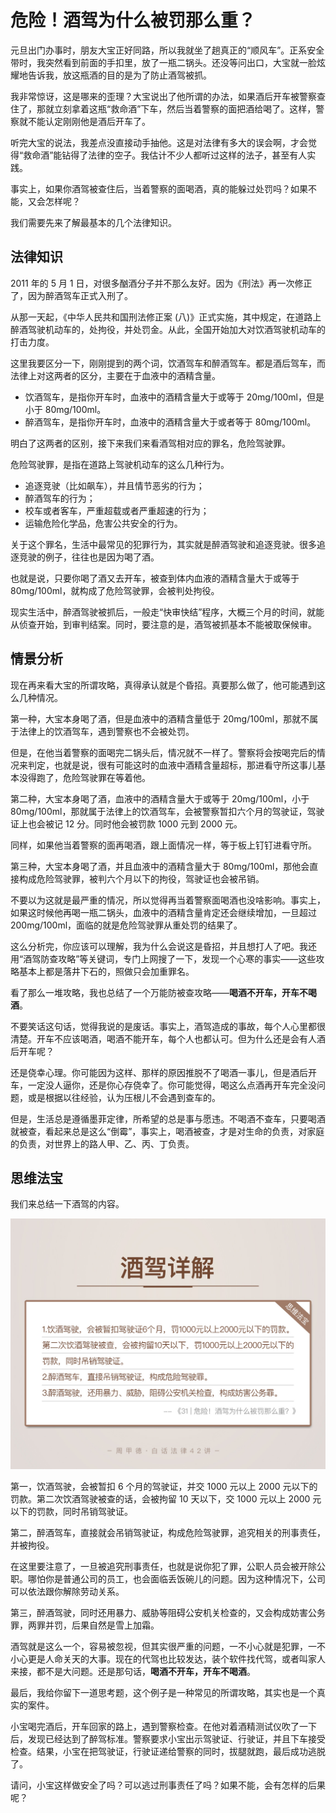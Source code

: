 



# 危险！酒驾为什么被罚那么重？

元旦出门办事时，朋友大宝正好同路，所以我就坐了趟真正的“顺风车”。正系安全带时，我突然看到前面的手扣里，放了一瓶二锅头。还没等问出口，大宝就一脸炫耀地告诉我，放这瓶酒的目的是为了防止酒驾被抓。

我非常惊讶，这是哪来的歪理？大宝说出了他所谓的办法，如果酒后开车被警察查住了，那就立刻拿着这瓶“救命酒”下车，然后当着警察的面把酒给喝了。这样，警察就不能认定刚刚他是酒后开车了。

听完大宝的说法，我差点没直接动手抽他。这是对法律有多大的误会啊，才会觉得“救命酒”能钻得了法律的空子。我估计不少人都听过这样的法子，甚至有人实践。

事实上，如果你酒驾被查住后，当着警察的面喝酒，真的能躲过处罚吗？如果不能，又会怎样呢？

我们需要先来了解最基本的几个法律知识。

## 法律知识

2011 年的 5 月 1 日，对很多酗酒分子并不那么友好。因为《刑法》再一次修正了，因为醉酒驾车正式入刑了。

从那一天起，《中华人民共和国刑法修正案 (八)》正式实施，其中规定，在道路上醉酒驾驶机动车的，处拘役，并处罚金。从此，全国开始加大对饮酒驾驶机动车的打击力度。

这里我要区分一下，刚刚提到的两个词，饮酒驾车和醉酒驾车。都是酒后驾车，而法律上对这两者的区分，主要在于血液中的酒精含量。

- 饮酒驾车，是指你开车时，血液中的酒精含量大于或等于 20mg/100ml，但是小于 80mg/100ml。
- 醉酒驾车，是指你开车时，血液中的酒精含量大于或者等于 80mg/100ml。

明白了这两者的区别，接下来我们来看酒驾相对应的罪名，危险驾驶罪。

危险驾驶罪，是指在道路上驾驶机动车的这么几种行为。

- 追逐竞驶（比如飙车），并且情节恶劣的行为；
- 醉酒驾车的行为；
- 校车或者客车，严重超载或者严重超速的行为；
- 运输危险化学品，危害公共安全的行为。

关于这个罪名，生活中最常见的犯罪行为，其实就是醉酒驾驶和追逐竞驶。很多追逐竞驶的例子，往往也是因为喝了酒。

也就是说，只要你喝了酒又去开车，被查到体内血液的酒精含量大于或等于 80mg/100ml，就构成了危险驾驶罪，会被判处拘役。

现实生活中，醉酒驾驶被抓后，一般走“快审快结”程序，大概三个月的时间，就能从侦查开始，到审判结案。同时，要注意的是，酒驾被抓基本不能被取保候审。

## 情景分析

现在再来看大宝的所谓攻略，真得承认就是个昏招。真要那么做了，他可能遇到这么几种情况。

第一种，大宝本身喝了酒，但是血液中的酒精含量低于 20mg/100ml，那就不属于法律上的饮酒驾车，遇到警察也不会被处罚。

但是，在他当着警察的面喝完二锅头后，情况就不一样了。警察将会按喝完后的情况来判定，也就是说，很有可能这时的血液中酒精含量超标，那进看守所这事儿基本没得跑了，危险驾驶罪在等着他。

第二种，大宝本身喝了酒，血液中的酒精含量大于或等于 20mg/100ml，小于 80mg/100ml，那就属于法律上的饮酒驾车，会被警察暂扣六个月的驾驶证，驾驶证上也会被记 12 分。同时他会被罚款 1000 元到 2000 元。

同样，如果他当着警察的面再喝酒，跟上面情况一样，等于板上钉钉进看守所。

第三种，大宝本身喝了酒，并且血液中的酒精含量大于 80mg/100ml，那他会直接构成危险驾驶罪，被判六个月以下的拘役，驾驶证也会被吊销。

不要以为这就是最严重的情况，所以觉得再当着警察面喝酒也没啥影响。事实上，如果这时候他再喝一瓶二锅头，血液中的酒精含量肯定还会继续增加，一旦超过 200mg/100ml，面临的就是危险驾驶罪从重处罚的结果了。

这么分析完，你应该可以理解，我为什么会说这是昏招，并且想打人了吧。我还用“酒驾防查攻略”等关键词，专门上网搜了一下，发现一个心寒的事实——这些攻略基本上都是落井下石的，照做只会加重罪名。

看了那么一堆攻略，我也总结了一个万能防被查攻略——**喝酒不开车，开车不喝酒**。

不要笑话这句话，觉得我说的是废话。事实上，酒驾造成的事故，每个人心里都很清楚。开车不应该喝酒，喝酒不能开车，每个人也都认可。但为什么还是会有人酒后开车呢？

还是侥幸心理。你可能因为这样、那样的原因推脱不了喝酒一事儿，但是酒后开车，一定没人逼你，还是你心存侥幸了。你可能觉得，喝这么点酒再开车完全没问题，或是根据以往经验，认为压根儿不会遇到查车的。

但是，生活总是遵循墨菲定律，所希望的总是事与愿违。不喝酒不查车，只要喝酒就被查，看起来总是这么“倒霉”，事实上，喝酒被查，才是对生命的负责，对家庭的负责，对世界上的路人甲、乙、丙、丁负责。

## 思维法宝

我们来总结一下酒驾的内容。

![11-01](assets/11-01.jpg)



第一，饮酒驾驶，会被暂扣 6 个月的驾驶证，并交 1000 元以上 2000 元以下的罚款。第二次饮酒驾驶被查的话，会被拘留 10 天以下，交 1000 元以上 2000 元以下的罚款，同时吊销驾驶证。

第二，醉酒驾车，直接就会吊销驾驶证，构成危险驾驶罪，追究相关的刑事责任，并被拘役。

在这里要注意了，一旦被追究刑事责任，也就是说你犯了罪，公职人员会被开除公职。哪怕你是普通公司的员工，也会面临丢饭碗儿的问题。因为这种情况下，公司可以依法跟你解除劳动关系。

第三，醉酒驾驶，同时还用暴力、威胁等阻碍公安机关检查的，又会构成妨害公务罪，两罪并罚，后果自然是雪上加霜。

酒驾就是这么一个，容易被忽视，但其实很严重的问题，一不小心就是犯罪，一不小心更是人命关天的大事。现在的代驾也比较发达，装个软件找代驾，或者叫家人来接，都不是大问题。还是那句话，**喝酒不开车，开车不喝酒**。

最后，我给你留下一道思考题，这个例子是一种常见的所谓攻略，其实也是一个真实的案件。

小宝喝完酒后，开车回家的路上，遇到警察检查。在他对着酒精测试仪吹了一下后，发现已经达到了醉驾标准。警察要求小宝出示驾驶证、行驶证，并且下车接受检查。结果，小宝在把驾驶证，行驶证递给警察的同时，拔腿就跑，最后成功逃脱了。

请问，小宝这样做安全了吗？可以逃过刑事责任了吗？如果不能，会有怎样的后果呢？


































































































































































































































